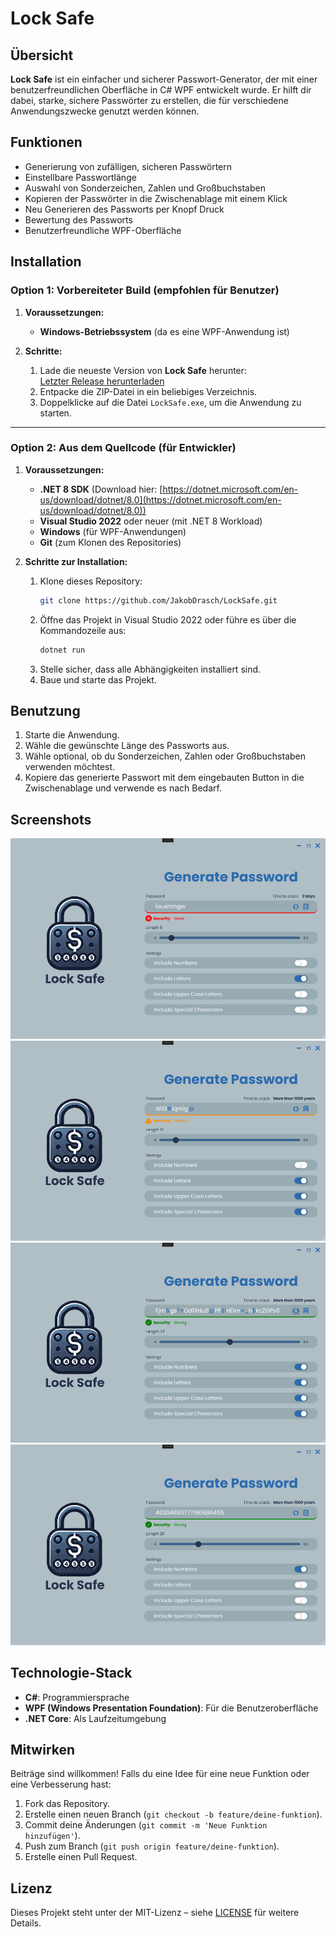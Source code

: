 # Lock Safe

## Übersicht

**Lock Safe** ist ein einfacher und sicherer Passwort-Generator, der mit einer benutzerfreundlichen Oberfläche in C# WPF entwickelt wurde. Er hilft dir dabei, starke, sichere Passwörter zu erstellen, die für verschiedene Anwendungszwecke genutzt werden können.

## Funktionen

- Generierung von zufälligen, sicheren Passwörtern
- Einstellbare Passwortlänge
- Auswahl von Sonderzeichen, Zahlen und Großbuchstaben
- Kopieren der Passwörter in die Zwischenablage mit einem Klick
- Neu Generieren des Passworts per Knopf Druck
- Bewertung des Passworts
- Benutzerfreundliche WPF-Oberfläche

## Installation

### Option 1: Vorbereiteter Build (empfohlen für Benutzer)

1. **Voraussetzungen:**
   - **Windows-Betriebssystem** (da es eine WPF-Anwendung ist)

2. **Schritte:**
   1. Lade die neueste Version von **Lock Safe** herunter:  
      [Letzter Release herunterladen](https://github.com/JakobDrasch/LockSafe/releases/latest)
   2. Entpacke die ZIP-Datei in ein beliebiges Verzeichnis.
   3. Doppelklicke auf die Datei `LockSafe.exe`, um die Anwendung zu starten.

---

### Option 2: Aus dem Quellcode (für Entwickler)

1. **Voraussetzungen:**
   - **.NET 8 SDK** (Download hier: [https://dotnet.microsoft.com/en-us/download/dotnet/8.0](https://dotnet.microsoft.com/en-us/download/dotnet/8.0))
   - **Visual Studio 2022** oder neuer (mit .NET 8 Workload)
   - **Windows** (für WPF-Anwendungen)
   - **Git** (zum Klonen des Repositories)

2. **Schritte zur Installation:**
   1. Klone dieses Repository:  
      ```bash
      git clone https://github.com/JakobDrasch/LockSafe.git
      ```
   2. Öffne das Projekt in Visual Studio 2022 oder führe es über die Kommandozeile aus:
      ```bash
      dotnet run
      ```
   3. Stelle sicher, dass alle Abhängigkeiten installiert sind.
   4. Baue und starte das Projekt.

## Benutzung

1. Starte die Anwendung.
2. Wähle die gewünschte Länge des Passworts aus.
3. Wähle optional, ob du Sonderzeichen, Zahlen oder Großbuchstaben verwenden möchtest.
5. Kopiere das generierte Passwort mit dem eingebauten Button in die Zwischenablage und verwende es nach Bedarf.

## Screenshots

![Screenshot of the application](Screenshots/locksafe-preview-1.png)
![Screenshot of the application](Screenshots/locksafe-preview-2.png)
![Screenshot of the application](Screenshots/locksafe-preview-3.png)
![Screenshot of the application](Screenshots/locksafe-preview-4.png)

## Technologie-Stack

- **C#**: Programmiersprache
- **WPF (Windows Presentation Foundation)**: Für die Benutzeroberfläche
- **.NET Core**: Als Laufzeitumgebung

## Mitwirken

Beiträge sind willkommen! Falls du eine Idee für eine neue Funktion oder eine Verbesserung hast:
1. Fork das Repository.
2. Erstelle einen neuen Branch (`git checkout -b feature/deine-funktion`).
3. Commit deine Änderungen (`git commit -m 'Neue Funktion hinzufügen'`).
4. Push zum Branch (`git push origin feature/deine-funktion`).
5. Erstelle einen Pull Request.

## Lizenz

Dieses Projekt steht unter der MIT-Lizenz – siehe [LICENSE](LICENSE.txt) für weitere Details.
